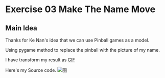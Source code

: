 # Exercise 03 Make The Name Move
## Main Idea
Thanks for Ke Nan's idea that we can use Pinball games as a model.

Using pygame method to replace the pinball with the picture of my name.

I have transform my result as [GIF](https://github.com/chenyilin123/computational_physics_N2015301020152/blob/master/Exercise%2003%20make%20the%20name%20move/%E6%95%88%E6%9E%9C%E5%9B%BE.gif)

Here's my  Source code.
![图](https://raw.githubusercontent.com/chenyilin123/computational_physics_N2015301020152/master/Exercise%2003%20make%20the%20name%20move/%E6%BA%90%E4%BB%A3%E7%A0%81.png)
